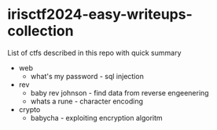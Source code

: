 # irisctf2024-easy-writeups-collection

List of ctfs described in this repo with quick summary

* web
    - what's my password - sql injection
* rev
    - baby rev johnson - find data from reverse engeenering
    - whats a rune - character encoding
* crypto
    - babycha - exploiting encryption algoritm
